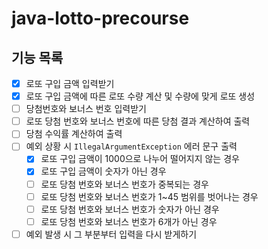 # java-lotto-precourse
## 기능 목록
- [x] 로또 구입 금액 입력받기
- [x] 로또 구입 금액에 따른 로또 수량 계산 및 수량에 맞게 로또 생성
- [ ] 당첨번호와 보너스 번호 입력받기
- [ ] 로또 당첨 번호와 보너스 번호에 따른 당첨 결과 계산하여 출력
- [ ] 당첨 수익률 계산하여 출력
- [ ] 예외 상황 시 `IllegalArgumentException` 에러 문구 출력
  - [x] 로또 구입 금액이 1000으로 나누어 떨어지지 않는 경우
  - [x] 로또 구입 금액이 숫자가 아닌 경우
  - [ ] 로또 당첨 번호와 보너스 번호가 중복되는 경우
  - [ ] 로또 당첨 번호와 보너스 번호가 1~45 범위를 벗어나는 경우
  - [ ] 로또 당첨 번호와 보너스 번호가 숫자가 아닌 경우
  - [ ] 로또 당첨 번호와 보너스 번호가 6개가 아닌 경우
- [ ] 예외 발생 시 그 부분부터 입력을 다시 받게하기